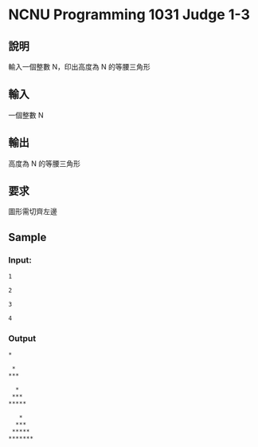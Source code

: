 ﻿# NCNU Programming 1031 Judge 1-3

## 說明

輸入一個整數 N，印出高度為 N 的等腰三角形

## 輸入

一個整數 N

## 輸出

高度為 N 的等腰三角形

## 要求

圖形需切齊左邊

## Sample

### Input: 

```
1
```

```
2
```

```
3
```

```
4
```

### Output

```
*
```

```
 *
***
```

```
  *
 ***
*****
```

```
   *
  ***
 *****
*******
```